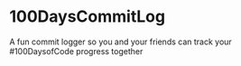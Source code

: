 # 100DaysCommitLog
A fun commit logger so you and your friends can track your #100DaysofCode progress together
